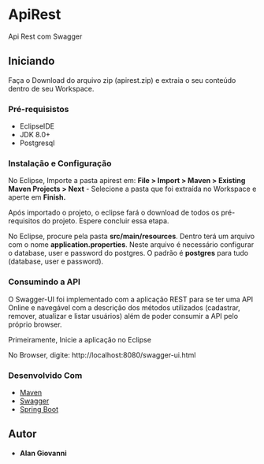 # ApiRest
Api Rest com Swagger

## Iniciando

Faça o Download do arquivo zip (apirest.zip) e extraia o seu conteúdo dentro de seu Workspace.

### Pré-requisistos

* EclipseIDE
* JDK 8.0+
* Postgresql

### Instalação e Configuração
No Eclipse, Importe a pasta apirest em: **File > Import > Maven > Existing Maven Projects > Next** - 
Selecione a pasta que foi extraída no Workspace e aperte em **Finish.**

Após importado o projeto, o eclipse fará o download de todos os pré-requisitos do projeto. Espere concluir essa etapa.

No Eclipse, procure pela pasta **src/main/resources**. Dentro terá um arquivo com o nome **application.properties**. Neste arquivo é necessário configurar o database, user e password do postgres. O padrão é **postgres** para tudo (database, user e password).

### Consumindo a API
O Swagger-UI foi implementado com a aplicação REST para se ter uma API Online e navegável com a descrição dos métodos utilizados (cadastrar, remover, atualizar e listar usuários) além de poder consumir a API pelo próprio browser.

Primeiramente, Inicie a aplicação no Eclipse

No Browser, digite: http://localhost:8080/swagger-ui.html

### Desenvolvido Com

* [Maven](https://maven.apache.org/)
* [Swagger](https://swagger.io/)
* [Spring Boot](https://spring.io/projects/spring-boot)

## Autor

* **Alan Giovanni**
